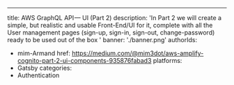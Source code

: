 ---
title: AWS GraphQL API — UI (Part 2)
description: 'In Part 2 we will create a simple, but realistic and usable Front-End/UI for it, complete with all the User management pages (sign-up, sign-in, sign-out, change-password) ready to be used out of the box '
banner: './banner.png'
authorIds:
  - mim-Armand
href: https://medium.com/@mim3dot/aws-amplify-cognito-part-2-ui-components-935876fabad3
platforms:
  - Gatsby
categories:
  - Authentication